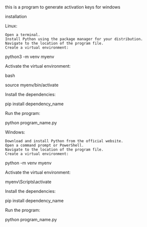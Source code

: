 this is a program to generate activation keys for windows

installation

Linux:

    Open a terminal.
    Install Python using the package manager for your distribution.
    Navigate to the location of the program file.
    Create a virtual environment:

python3 -m venv myenv

Activate the virtual environment:

bash

source myenv/bin/activate

Install the dependencies:

pip install dependency_name

Run the program:

python program_name.py


  Windows:

    Download and install Python from the official website.
    Open a command prompt or PowerShell.
    Navigate to the location of the program file.
    Create a virtual environment:

python -m venv myenv

Activate the virtual environment:

myenv\Scripts\activate

Install the dependencies:

pip install dependency_name

Run the program:

python program_name.py

